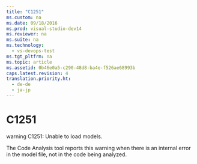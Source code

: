 ```yaml
---
title: "C1251"
ms.custom: na
ms.date: 09/18/2016
ms.prod: visual-studio-dev14
ms.reviewer: na
ms.suite: na
ms.technology: 
  - vs-devops-test
ms.tgt_pltfrm: na
ms.topic: article
ms.assetid: 0b46e0a5-c290-48d8-ba4e-f526ae68993b
caps.latest.revision: 4
translation.priority.ht: 
  - de-de
  - ja-jp
---
```

# C1251
warning C1251: Unable to load models.  
  
 The Code Analysis tool reports this warning when there is an internal error in the model file, not in the code being analyzed.